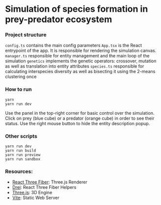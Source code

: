 # Simulation of species formation in prey-predator ecosystem

### Project structure

`config.ts` contains the main config parameters
`App.tsx` is the React entrypoint of the app. It is responsible for rendering the simulation canvas.
`manager.ts` responsible for entity management and the main loop of the simulation
`genetics` implements the genetic operators: crossover, mutation as well as translation into entity attributes
`species.ts` responsible for calculating interspecies diversity as well as bisecting it using the 2-means clustering once

### How to run

```
yarn
yarn run dev
```
Use the panel in the top-right corner for basic control over the simulation.
Click on prey (blue cube) or a predator (orange cube) in order to see their status.
Use the right mouse button to hide the entity description popup.

### Other scripts

```
yarn run dev
yarn run build
yarn run preview
yarn run sandbox
```

### Resources:

- [React Three Fiber](https://docs.pmnd.rs/react-three-fiber/): Three.js Renderer
- [Drei](https://github.com/pmndrs/drei): React Three Fiber Helpers
- [Three.js](https://threejs.org/docs/index.html#manual/en/introduction/Creating-a-scene): 3D Engine
- [Vite](https://vitejs.dev/guide/): Static Web Server
